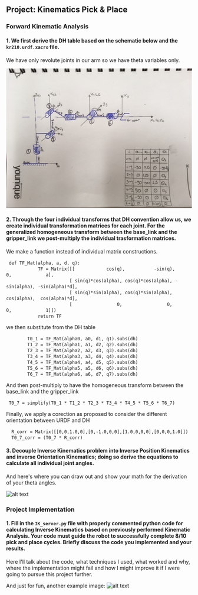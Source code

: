 ## Project: Kinematics Pick & Place



[//]: # (Image References)

[image1]: ./misc/image1.jpeg
[image2]: ./misc_images/misc3.png
[image3]: ./misc_images/misc2.png


### Forward Kinematic Analysis
#### 1. We first derive the DH table based on the schematic below and the `kr210.urdf.xacro` file.

We have only revolute joints in our arm so we have theta variables only.

![alt text][image1]

#### 2. Through the four individual transforms that DH convention allow us, we create individual transformation matrices for each joint. For the generalized homogeneous transform between the base_link and the gripper_link we post-multiply the individual trasformation matrices.

We make a function instead of individual matrix constructions.

```
 def TF_Mat(alpha, a, d, q):
            TF = Matrix([[            cos(q),           -sin(q),           0,             a],
                        [ sin(q)*cos(alpha), cos(q)*cos(alpha), -sin(alpha), -sin(alpha)*d],
                        [ sin(q)*sin(alpha), cos(q)*sin(alpha),  cos(alpha),  cos(alpha)*d],
                        [                 0,                 0,           0,             1]])
            return TF

```
we then substitute from the DH table
```
        T0_1 = TF_Mat(alpha0, a0, d1, q1).subs(dh)
        T1_2 = TF_Mat(alpha1, a1, d2, q2).subs(dh)
        T2_3 = TF_Mat(alpha2, a2, d3, q3).subs(dh)
        T3_4 = TF_Mat(alpha3, a3, d4, q4).subs(dh)
        T4_5 = TF_Mat(alpha4, a4, d5, q5).subs(dh)
        T5_6 = TF_Mat(alpha5, a5, d6, q6).subs(dh)
        T6_7 = TF_Mat(alpha6, a6, d7, q7).subs(dh)
```
And then post-multiply to have the homogeneous transform between the base_link and the gripper_link
```
 T0_7 = simplify(T0_1 * T1_2 * T2_3 * T3_4 * T4_5 * T5_6 * T6_7)
```
Finally, we apply a corection as proposed to consider the different orientation between URDF and DH
```
  R_corr = Matrix([[0,0,1.0,0],[0,-1.0,0,0],[1.0,0,0,0],[0,0,0,1.0]])
  T0_7_corr = (T0_7 * R_corr)
```

#### 3. Decouple Inverse Kinematics problem into Inverse Position Kinematics and inverse Orientation Kinematics; doing so derive the equations to calculate all individual joint angles.

And here's where you can draw out and show your math for the derivation of your theta angles. 

![alt text][image2]

### Project Implementation

#### 1. Fill in the `IK_server.py` file with properly commented python code for calculating Inverse Kinematics based on previously performed Kinematic Analysis. Your code must guide the robot to successfully complete 8/10 pick and place cycles. Briefly discuss the code you implemented and your results. 


Here I'll talk about the code, what techniques I used, what worked and why, where the implementation might fail and how I might improve it if I were going to pursue this project further.  


And just for fun, another example image:
![alt text][image3]

